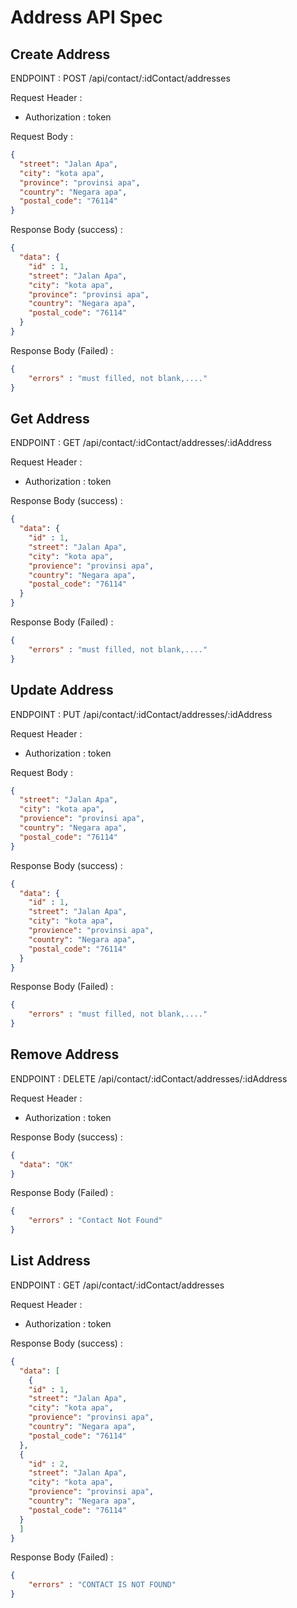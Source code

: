 # Address API Spec

## Create Address

ENDPOINT : POST /api/contact/:idContact/addresses

Request Header :

- Authorization : token

Request Body :

```json
{
  "street": "Jalan Apa",
  "city": "kota apa",
  "province": "provinsi apa",
  "country": "Negara apa",
  "postal_code": "76114"
}
```

Response Body (success) :

```json
{
  "data": {
    "id" : 1,
    "street": "Jalan Apa",
    "city": "kota apa",
    "province": "provinsi apa",
    "country": "Negara apa",
    "postal_code": "76114"
  }
}
```

Response Body (Failed) :
```json
{
    "errors" : "must filled, not blank,...."
}
```

## Get Address

ENDPOINT : GET /api/contact/:idContact/addresses/:idAddress

Request Header :

- Authorization : token

Response Body (success) :

```json
{
  "data": {
    "id" : 1,
    "street": "Jalan Apa",
    "city": "kota apa",
    "provience": "provinsi apa",
    "country": "Negara apa",
    "postal_code": "76114"
  }
}
```

Response Body (Failed) :
```json
{
    "errors" : "must filled, not blank,...."
}
```

## Update Address

ENDPOINT : PUT /api/contact/:idContact/addresses/:idAddress

Request Header :

- Authorization : token

Request Body :

```json
{
  "street": "Jalan Apa",
  "city": "kota apa",
  "provience": "provinsi apa",
  "country": "Negara apa",
  "postal_code": "76114"
}
```

Response Body (success) :

```json
{
  "data": {
    "id" : 1,
    "street": "Jalan Apa",
    "city": "kota apa",
    "provience": "provinsi apa",
    "country": "Negara apa",
    "postal_code": "76114"
  }
}
```

Response Body (Failed) :
```json
{
    "errors" : "must filled, not blank,...."
}
```

## Remove Address

ENDPOINT : DELETE /api/contact/:idContact/addresses/:idAddress

Request Header :

- Authorization : token

Response Body (success) :

```json
{
  "data": "OK"
}
```

Response Body (Failed) :
```json
{
    "errors" : "Contact Not Found"
}
```

## List Address


ENDPOINT : GET /api/contact/:idContact/addresses

Request Header :

- Authorization : token

Response Body (success) :

```json
{
  "data": [
    {
    "id" : 1,
    "street": "Jalan Apa",
    "city": "kota apa",
    "provience": "provinsi apa",
    "country": "Negara apa",
    "postal_code": "76114"
  },
  {
    "id" : 2,
    "street": "Jalan Apa",
    "city": "kota apa",
    "provience": "provinsi apa",
    "country": "Negara apa",
    "postal_code": "76114"
  }
  ]
}
```

Response Body (Failed) :
```json
{
    "errors" : "CONTACT IS NOT FOUND"
}
```